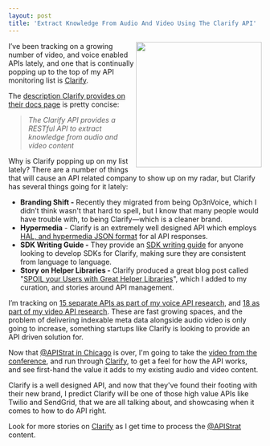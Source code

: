 ```yaml
---
layout: post
title: 'Extract Knowledge From Audio And Video Using The Clarify API'
---
```

<p><a href="http://bit.ly/1qOp06R"><img src="https://s3.amazonaws.com/kinlane-productions/api-evangelist/clarify/clarify-logo.png" alt="" width="250" align="right" /></a></p>
<p>I&rsquo;ve been tracking on a growing number of video, and voice enabled APIs lately, and one that is continually popping up to the top of my API monitoring list is <a href="http://bit.ly/1qOp06R">Clarify</a>.</p>
<p>The <a href="https://developer.clarify.io/docs/">description Clarify provides on their docs page</a> is pretty concise:</p>
<blockquote><em>The Clarify API provides a RESTful API to extract knowledge from audio and video content</em></blockquote>
<p>Why is Clarify popping up on my list lately? There are a number of things that will cause an API related company to show up on my radar, but Clarify has several things going for it lately:</p>
<ul class="mainlist">
<li><strong>Branding Shift -</strong> Recently they migrated from being Op3nVoice, which I didn&rsquo;t think wasn't that hard to spell, but I know that many people would have trouble with, to being Clarify&mdash;which is a cleaner brand.</li>
<li><strong>Hypermedia</strong> - Clarify is an extremely well designed API which employs <a href="http://stateless.co/hal_specification.html">HAL, and hypermedia JSON format</a> for al API responses.</li>
<li><strong>SDK Writing Guide -</strong> They provide an <a href="https://developer.clarify.io/docs/#sdk-writing-guide">SDK writing guide</a> for anyone looking to develop SDKs for Clarify, making sure they are consistent from language to language.</li>
<li><strong>Story on Helper Libraries -</strong> Clarify produced a great blog post called "<a href="http://clarify.io/blog/spoil-your-users-with-great-helper-libraries-2/">SPOIL your Users with Great Helper Libraries</a>", which I added to my curation, and stories around API management.</li>
</ul>
<p>I&rsquo;m tracking on <a href="http://voice.apievangelist.com/">15 separate APIs as part of my voice API research</a>, and <a href="http://theapistack.com/stack.html?tag=video-stack">18 as part of my video API research</a>. These are fast growing spaces, and the problem of delivering indexable meta data alongside audio video is only going to increase, something startups like Clarify is looking to provide an API driven solution for.</p>
<p>Now that <a href="http://apistrategyconference.com/">@APIStrat in Chicago</a> is over, I'm going to take the <a href="https://www.youtube.com/user/apistrat">video from the conference</a>, and run through <a href="http://bit.ly/1qOp06R">Clarify</a>, to get a feel for how the API works, and see first-hand the value it adds to my existing audio and video content.</p>
<p>Clarify is a well designed API, and now that they've found their footing with their new brand, I predict Clarify will be one of those high value APIs like Twilio and SendGrid, that we are all talking about, and showcasing when it comes to how to do API right.</p>
<p>Look for more stories on <a href="http://bit.ly/1qOp06R">Clarify</a> as I get time to process the <a href="http://apistrategyconference.com/">@APIStrat</a> content.</p>